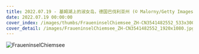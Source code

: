 ```yaml
---
title: 2022.07.19 - 基姆湖上的淑女岛，德国巴伐利亚州 (© Malorny/Getty Images)
date: 2022.07.19 00:00:00
cover_index: /images/thumbs/FraueninselChiemsee_ZH-CN3541482552_533x300.jpg
cover_detail: /images/FraueninselChiemsee_ZH-CN3541482552_1920x1080.jpg
---
```


![FraueninselChiemsee](/images/FraueninselChiemsee_ZH-CN3541482552_1920x1080.jpg)
